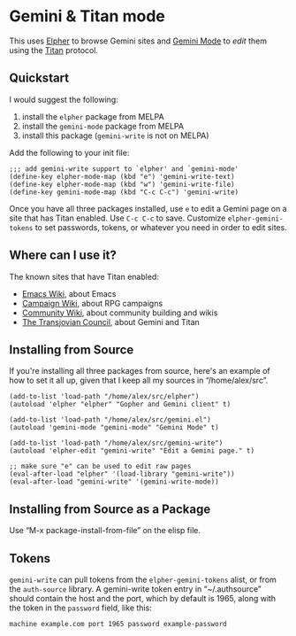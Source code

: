 # Gemini & Titan mode

This uses [Elpher](https://thelambdalab.xyz/elpher/) to browse Gemini
sites and [Gemini Mode](https://git.carcosa.net/jmcbray/gemini.el) to
*edit* them using the [Titan](https://transjovian.org:1965/titan)
protocol.

## Quickstart

I would suggest the following:

1. install the `elpher` package from MELPA
2. install the `gemini-mode` package from MELPA
3. install this package (`gemini-write` is not on MELPA)

Add the following to your init file:

```elisp
;;; add gemini-write support to `elpher' and `gemini-mode'
(define-key elpher-mode-map (kbd "e") 'gemini-write-text)
(define-key elpher-mode-map (kbd "w") 'gemini-write-file)
(define-key gemini-mode-map (kbd "C-c C-c") 'gemini-write)
```

Once you have all three packages installed, use `e` to edit a Gemini
page on a site that has Titan enabled. Use `C-c C-c` to save.
Customize `elpher-gemini-tokens` to set passwords, tokens, or whatever
you need in order to edit sites.

## Where can I use it?

The known sites that have Titan enabled:

* [Emacs Wiki](gemini://emacswiki.org/), about Emacs
* [Campaign Wiki](gemini://emacswiki.org/), about RPG campaigns
* [Community Wiki](gemini://communitywiki.org/), about community building and wikis
* [The Transjovian Council](gemini://transjovian.org/), about Gemini and Titan

## Installing from Source

If you're installing all three packages from source, here's an example
of how to set it all up, given that I keep all my sources in
“/home/alex/src”.

```elisp
(add-to-list 'load-path "/home/alex/src/elpher")
(autoload 'elpher "elpher" "Gopher and Gemini client" t)

(add-to-list 'load-path "/home/alex/src/gemini.el")
(autoload 'gemini-mode "gemini-mode" "Gemini Mode" t)

(add-to-list 'load-path "/home/alex/src/gemini-write")
(autoload 'elpher-edit "gemini-write" "Edit a Gemini page." t)

;; make sure "e" can be used to edit raw pages
(eval-after-load "elpher" '(load-library "gemini-write"))
(eval-after-load "gemini-write" '(gemini-write-mode))
```

## Installing from Source as a Package

Use “M-x package-install-from-file” on the elisp file.

## Tokens

`gemini-write` can pull tokens from the `elpher-gemini-tokens` alist,
or from the `auth-source` library. A gemini-write token entry in
“~/.authsource” should contain the host and the port, which by default
is 1965, along with the token in the `password` field, like this:

```netrc
machine example.com port 1965 password example-password
```

